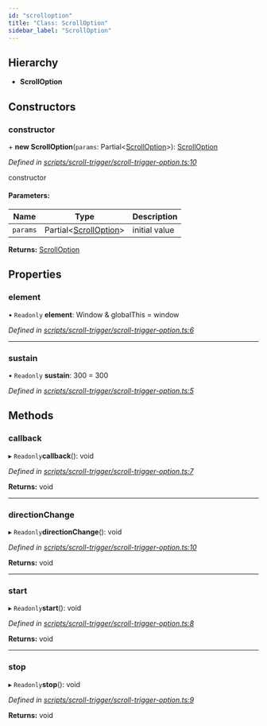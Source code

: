 ```yaml
---
id: "scrolloption"
title: "Class: ScrollOption"
sidebar_label: "ScrollOption"
---
```


## Hierarchy

* **ScrollOption**

## Constructors

### constructor

\+ **new ScrollOption**(`params`: Partial<[ScrollOption](scrolloption.md)\>): [ScrollOption](scrolloption.md)

*Defined in [scripts/scroll-trigger/scroll-trigger-option.ts:10](https://github.com/rempei-okada/doppio/blob/db76d7d/package/src/scripts/scroll-trigger/scroll-trigger-option.ts#L10)*

constructor

#### Parameters:

Name | Type | Description |
------ | ------ | ------ |
`params` | Partial<[ScrollOption](scrolloption.md)\> | initial value  |

**Returns:** [ScrollOption](scrolloption.md)

## Properties

### element

• `Readonly` **element**: Window & globalThis = window

*Defined in [scripts/scroll-trigger/scroll-trigger-option.ts:6](https://github.com/rempei-okada/doppio/blob/db76d7d/package/src/scripts/scroll-trigger/scroll-trigger-option.ts#L6)*

___

### sustain

• `Readonly` **sustain**: 300 = 300

*Defined in [scripts/scroll-trigger/scroll-trigger-option.ts:5](https://github.com/rempei-okada/doppio/blob/db76d7d/package/src/scripts/scroll-trigger/scroll-trigger-option.ts#L5)*

## Methods

### callback

▸ `Readonly`**callback**(): void

*Defined in [scripts/scroll-trigger/scroll-trigger-option.ts:7](https://github.com/rempei-okada/doppio/blob/db76d7d/package/src/scripts/scroll-trigger/scroll-trigger-option.ts#L7)*

**Returns:** void

___

### directionChange

▸ `Readonly`**directionChange**(): void

*Defined in [scripts/scroll-trigger/scroll-trigger-option.ts:10](https://github.com/rempei-okada/doppio/blob/db76d7d/package/src/scripts/scroll-trigger/scroll-trigger-option.ts#L10)*

**Returns:** void

___

### start

▸ `Readonly`**start**(): void

*Defined in [scripts/scroll-trigger/scroll-trigger-option.ts:8](https://github.com/rempei-okada/doppio/blob/db76d7d/package/src/scripts/scroll-trigger/scroll-trigger-option.ts#L8)*

**Returns:** void

___

### stop

▸ `Readonly`**stop**(): void

*Defined in [scripts/scroll-trigger/scroll-trigger-option.ts:9](https://github.com/rempei-okada/doppio/blob/db76d7d/package/src/scripts/scroll-trigger/scroll-trigger-option.ts#L9)*

**Returns:** void
